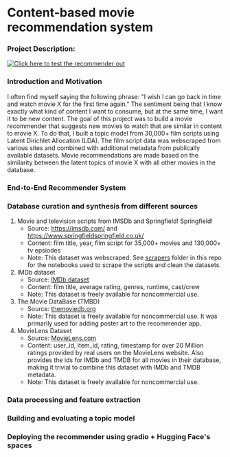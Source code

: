 # Content-based movie recommendation system

### Project Description: 

[![Click here to test the recommender out](https://github.com/nfasano/movie_recommender/blob/main/images/test.png)](https://nmfasano5-content-based-movie-recommendation-system.hf.space)

### Introduction and Motivation
I often find myself saying the following phrase: "I wish I can go back in time and watch movie X for the first time again." The sentiment being that I know exactly what kind of content I want to consume, but at the same time, I want it to be new content. The goal of this project was to build a movie recommender that suggests new movies to watch that are similar in content to movie X. To do that, I built a topic model from 30,000+ film scripts using Latent Dirichlet Allocation (LDA). The film script data was webscraped from various sites and combined with additional metadata from publically available datasets. Movie recommendations are made based on the similarity between the latent topics of movie X with all other movies in the database.

### End-to-End Recommender System

### Database curation and synthesis from different sources
1) Movie and television scripts from IMSDb and Springfield! Springfield!
    - Source: https://imsdb.com/ and https://www.springfieldspringfield.co.uk/
    - Content: film title, year, film script for 35,000+ movies and 130,000+ tv epsiodes 
    - Note: This dataset was webscraped. See [scrapers](https://github.com/nfasano/movie_recsys/tree/main/database_film_scripts) folder in this repo for the notebooks used to scrape the scripts and clean the datasets.
2) IMDb dataset
    - Source: [IMDb dataset](https://www.imdb.com/interfaces/)
    - Content: film title, average rating, genres, runtime, cast/crew 
    - Note: This dataset is freely available for noncommercial use.
3) The Movie DataBase (TMBD)
    - Source: [themoviedb.org](https://www.themoviedb.org/?language=en-US)
    - Note: This dataset is freely available for noncommercial use. It was primarily used for adding poster art to the recommender app.
4) MovieLens Dataset
    - Source: [MovieLens.com](https://movielens.org/home)
    - Content: user_id, item_id, rating, timestamp for over 20 Million ratings provided by real users on the MovieLens website. Also provides the ids for IMDb and TMDB for all movies in their database, making it trivial to combine this dataset with IMDb and TMDB metadata.
    - Note: This dataset is freely available for noncommercial use.
### Data processing and feature extraction

### Building and evaluating a topic model

### Deploying the recommender using gradio + Hugging Face's spaces




